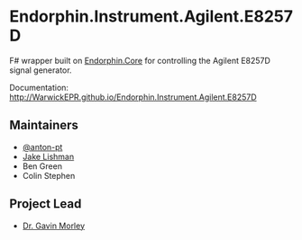 # Endorphin.Instrument.Agilent.E8257D

F# wrapper built on [Endorphin.Core][1] for controlling the Agilent E8257D
signal generator.

Documentation:
http://WarwickEPR.github.io/Endorphin.Instrument.Agilent.E8257D  


## Maintainers

- [@anton-pt](https://github.com/anton-pt)
- [Jake Lishman](https://github.com/jakelishman)
- Ben Green
- Colin Stephen

## Project Lead

- [Dr. Gavin Morley](mailto:gavin.morley@warwick.ac.uk)

[1]: https://warwickepr.github.io/Endorphin.Core
